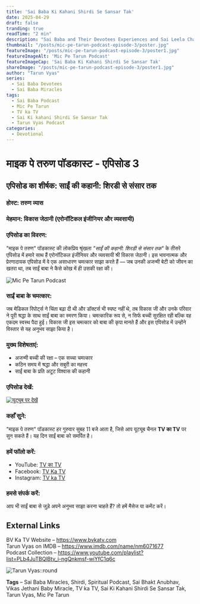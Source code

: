 ```yaml
---
title: 'Sai Baba Ki Kahani Shirdi Se Sansar Tak'
date: 2025-04-29
draft: false
tranding: true
readTime: "2 min"
description: "Sai Baba and Their Devotees Experiences and Sai Leela Chamatkar in Their Lives."
thumbnail: "/posts/mic-pe-tarun-podcast-episode-3/poster.jpg"
featureImage: "/posts/mic-pe-tarun-podcast-episode-3/poster1.jpg"
featureImageAlt: 'Mic Pe Tarun Podcast'
featureImageCap: 'Sai Baba Ki Kahani Shirdi Se Sansar Tak'
shareImage: "/posts/mic-pe-tarun-podcast-episode-3/poster1.jpg"
author: "Tarun Vyas"
series:
  - Sai Baba Devotees
  - Sai Baba Miracles
tags:
  - Sai Baba Podcast
  - Mic Pe Tarun
  - TV ka TV
  - Sai Ki kahani Shirdi Se Sansar Tak
  - Tarun Vyas Podcast
categories:
  - Devotional
---
```

# माइक पे तरुण पॉडकास्ट - एपिसोड 3

## एपिसोड का शीर्षक: साईं की कहानी: शिरडी से संसार तक

### होस्ट: तरुण व्यास  
### मेहमान: विकास जेठानी (एरोनॉटिकल इंजीनियर और व्यवसायी)

### एपिसोड का विवरण:
"माइक पे तरुण" पॉडकास्ट की लोकप्रिय श्रृंखला *"साईं की कहानी: शिरडी से संसार तक"* के तीसरे एपिसोड में हमारे साथ हैं एरोनॉटिकल इंजीनियर और व्यवसायी श्री विकास जेठानी। इस भावनात्मक और प्रेरणादायक एपिसोड में वे एक असाधारण चमत्कार साझा करते हैं — जब उनकी अजन्मी बेटी को जीवन का खतरा था, तब साईं बाबा ने कैसे कोख में ही उसकी रक्षा की।

![Mic Pe Tarun Podcast](/posts/mic-pe-tarun-podcast-episode-3/poster2.jpg)

### साईं बाबा के चमत्कार:
जब मेडिकल रिपोर्ट्स ने चिंता बढ़ा दी थी और डॉक्टर्स भी स्पष्ट नहीं थे, तब विकास जी और उनके परिवार ने पूरी श्रद्धा के साथ साईं बाबा का स्मरण किया। चमत्कारिक रूप से, न सिर्फ बच्ची सुरक्षित रही बल्कि वह एकदम स्वस्थ पैदा हुई। विकास जी इस चमत्कार को बाबा की कृपा मानते हैं और इस एपिसोड में उन्होंने विस्तार से यह अनुभव साझा किया है।

### मुख्य विशेषताएं:
- अजन्मी बच्ची की रक्षा – एक सच्चा चमत्कार  
- कठिन समय में श्रद्धा और सबुरी का महत्त्व  
- साईं बाबा के प्रति अटूट विश्वास की कहानी  

### एपिसोड देखें:
[![यूट्यूब पर देखें](https://img.youtube.com/vi/HjNGsF50UFw/0.jpg)](https://youtu.be/HjNGsF50UFw)

### कहाँ सुने:
"माइक पे तरुण" पॉडकास्ट हर गुरुवार सुबह 11 बजे आता है, जिसे आप यूट्यूब चैनल **TV का TV** पर सुन सकते हैं। यह दिन साईं बाबा को समर्पित है।

### हमें फॉलो करें:
- YouTube: [TV का TV](https://www.youtube.com/@TVKATV)  
- Facebook: [TV Ka TV](https://www.facebook.com/share/1FWhZ5cWTT/?mibextid=wwXIfr)  
- Instagram: [TV ka TV](https://www.instagram.com/tvkatv_hindu_dharma_channel?igsh=NDI3OTJlaTg3Z2E%3D&utm_source=qr)

### हमसे संपर्क करें:
आप भी साईं बाबा से जुड़े अपने अनुभव साझा करना चाहते हैं? तो हमें मैसेज या कमेंट करें।

## External Links  
BV Ka TV Website – https://www.bvkatv.com  
Tarun Vyas on IMDB – https://www.imdb.com/name/nm6071677  
Podcast Collection – https://www.youtube.com/playlist?list=PLb4JuTBQlBtv_i-ngQnkmsf-wiYfC1q6c  

![Tarun Vyas::round](/images/profile.png)

**Tags** – Sai Baba Miracles, Shirdi, Spiritual Podcast, Sai Bhakt Anubhav, Vikas Jethani Baby Miracle, TV ka TV, Sai Ki Kahani Shirdi Se Sansar Tak, Tarun Vyas, Mic Pe Tarun
